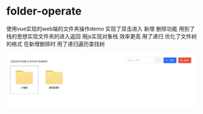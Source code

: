
# folder-operate
使用vue实现的web端的文件夹操作demo
实现了双击进入 新增 删除功能 
用到了栈的思想实现文件夹的进入返回 
用js实现对象栈 效率更高 
用了递归 优化了文件树的格式 
在新增删除时 用了递归遍历查找树

![Image text](https://github.com/1037175020/fileBed/blob/master/images/folderManage.png)
